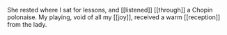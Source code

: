 She rested where I sat for lessons, and [[listened]] [[through]] a Chopin polonaise. My playing, void of all my [[joy]], received a warm [[reception]] from the lady.  